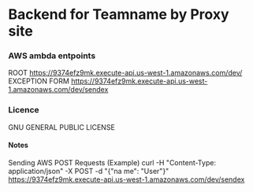 # Backend for Teamname by Proxy site

### AWS ambda entpoints
ROOT
https://9374efz9mk.execute-api.us-west-1.amazonaws.com/dev/
EXCEPTION FORM
https://9374efz9mk.execute-api.us-west-1.amazonaws.com/dev/sendex

### Licence
GNU GENERAL PUBLIC LICENSE



#### Notes
Sending AWS POST Requests (Example)
curl -H "Content-Type: application/json" -X POST -d "{\"na
me\": \"User\"}" https://9374efz9mk.execute-api.us-west-1.amazonaws.com/dev/sendex